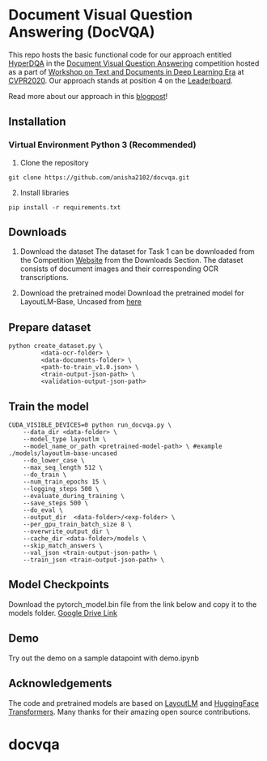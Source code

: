 # Document Visual Question Answering (DocVQA)
This repo hosts the basic functional code for our approach entitled [HyperDQA](https://rrc.cvc.uab.es/?ch=17&com=evaluation&view=method_info&task=1&m=75548) in the [Document Visual Question Answering](https://rrc.cvc.uab.es/?ch=17) competition hosted as a part of [Workshop on Text and Documents in Deep Learning Era](https://cvpr2020text.wordpress.com) at [CVPR2020](http://cvpr2020.thecvf.com). Our approach stands at position 4 on the [Leaderboard](https://rrc.cvc.uab.es/?ch=17&com=evaluation&task=1).

Read more about our approach in this [blogpost](https://medium.com/@anishagunjal7/document-visual-question-answering-e6090f3bddee)!

## Installation
### Virtual Environment Python 3 (Recommended)
1) Clone the repository
```
git clone https://github.com/anisha2102/docvqa.git
```

2) Install libraries
```
pip install -r requirements.txt
```

## Downloads
1) Download the dataset
The dataset for Task 1 can be downloaded from the Competition [Website](https://rrc.cvc.uab.es/?ch=17) from the Downloads Section.
The dataset consists of document images and their corresponding OCR transcriptions.

2) Download the pretrained model
Download the pretrained model for LayoutLM-Base, Uncased from [here](https://github.com/microsoft/unilm/tree/master/layoutlm)
## Prepare dataset
```
python create_dataset.py \
         <data-ocr-folder> \
         <data-documents-folder> \
         <path-to-train_v1.0.json> \
         <train-output-json-path> \
         <validation-output-json-path>
```
## Train the model
```
CUDA_VISIBLE_DEVICES=0 python run_docvqa.py \
    --data_dir <data-folder> \
    --model_type layoutlm \
    --model_name_or_path <pretrained-model-path> \ #example ./models/layoutlm-base-uncased
    --do_lower_case \
    --max_seq_length 512 \
    --do_train \
    --num_train_epochs 15 \
    --logging_steps 500 \
    --evaluate_during_training \
    --save_steps 500 \
    --do_eval \
    --output_dir  <data-folder>/<exp-folder> \
    --per_gpu_train_batch_size 8 \
    --overwrite_output_dir \
    --cache_dir <data-folder>/models \
    --skip_match_answers \
    --val_json <train-output-json-path> \
    --train_json <train-output-json-path> \
```
## Model Checkpoints
Download the pytorch_model.bin file from the link below and copy it to the models folder.
[Google Drive Link](https://drive.google.com/file/d/1W4E06nb-tDcjKVN9iCjjk0b_3EyHkqVr/view?usp=sharing)

## Demo
Try out the demo on a sample datapoint with demo.ipynb

## Acknowledgements
The code and pretrained models are based on [LayoutLM](https://github.com/microsoft/unilm/tree/master/layoutlm) and [HuggingFace Transformers](https://github.com/huggingface/transformers). Many thanks for their amazing open source contributions.
# docvqa
